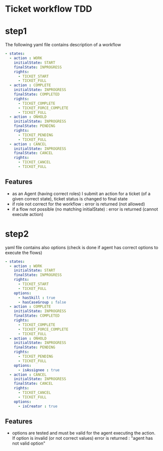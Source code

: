 # Ticket workflow TDD

# step1
The following yaml file contains description of a workflow
```yaml
- states:
  - action : WORK
    initialState: START
    finalState: INPROGRESS
    rights:
      - TICKET_START
      - TICKET_FULL
  - action : COMPLETE      
    initialState: INPROGRESS
    finalState: COMPLETED
    rights:
      - TICKET_COMPLETE
      - TICKET_FORCE_COMPLETE
      - TICKET_FULL  
  - action : ONHOLD        
    initialState: INPROGRESS
    finalState: PENDING
    rights:
      - TICKET_PENDING
      - TICKET_FULL
  - action : CANCEL          
    initialState: INPROGRESS
    finalState: CANCEL
    rights:
      - TICKET_CANCEL
      - TICKET_FULL
```

## Features

- as an Agent (having correct roles) I submit an action for a ticket (of a given correct state), ticket status is changed to final state
- if role not correct for the workflow : error is returned (not allowed)
- if a flow not possible (no matching initialState) : error is returned (cannot execute action)

# step2

yaml file contains also options (check is done if agent has correct options to execute the flows)

```yaml
- states:
  - action : WORK
    initialState: START
    finalState: INPROGRESS
    rights:
      - TICKET_START
      - TICKET_FULL
    options:
      - hasSkill : true
      - hasCaseGroup : false                       
  - action : COMPLETE      
    initialState: INPROGRESS
    finalState: COMPLETED
    rights:
      - TICKET_COMPLETE
      - TICKET_FORCE_COMPLETE
      - TICKET_FULL  
  - action : ONHOLD        
    initialState: INPROGRESS
    finalState: PENDING
    rights:
      - TICKET_PENDING
      - TICKET_FULL
    options:
      - isAssignee : true           
  - action : CANCEL          
    initialState: INPROGRESS
    finalState: CANCEL
    rights:
      - TICKET_CANCEL
      - TICKET_FULL
    options:
      - isCreator : true            
```

## Features

- options are tested and must be valid for the agent executing the action. If option is invalid (or not correct values) error is returned : "agent has not valid option"